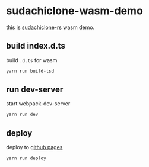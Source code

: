 # sudachiclone-wasm-demo

this is [sudachiclone-rs](https://github.com/Yasu-umi/sudachiclone-rs) wasm demo.

## build index.d.ts

build `.d.ts` for wasm

```bash
yarn run build-tsd
```

## run dev-server

start webpack-dev-server

```bash
yarn run dev
```

## deploy

deploy to [github pages](https://yasu-umi.github.io/sudachiclone-wasm-demo/)

```bash
yarn run deploy
```
